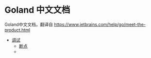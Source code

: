 # Goland 中文文档
Goland中文文档，翻译自 https://www.jetbrains.com/help/go/meet-the-product.html

- [调试](调试/调试.md)
  - [断点](调试/断点.md)
  - 